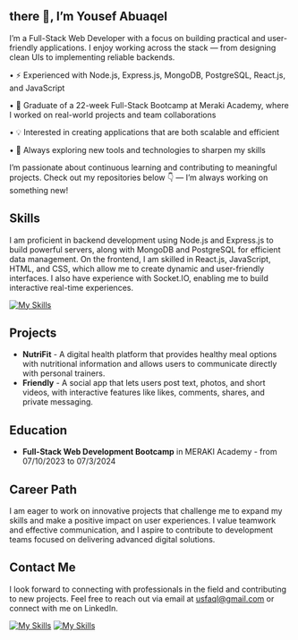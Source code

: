 ## there 👋, I’m Yousef Abuaqel

I’m a Full-Stack Web Developer with a focus on building practical and user-friendly applications.
I enjoy working across the stack — from designing clean UIs to implementing reliable backends.
	
•	⚡ Experienced with Node.js, Express.js, MongoDB, PostgreSQL, React.js, and JavaScript

•	🚀 Graduate of a 22-week Full-Stack Bootcamp at Meraki Academy, where I worked on real-world projects and team collaborations

•	💡 Interested in creating applications that are both scalable and efficient

•	🌱 Always exploring new tools and technologies to sharpen my skills


I’m passionate about continuous learning and contributing to meaningful projects.
Check out my repositories below 👇 — I’m always working on something new!
## Skills

I am proficient in backend development using Node.js and Express.js to build powerful servers, along with MongoDB and PostgreSQL for efficient data management. On the frontend, I am skilled in React.js, JavaScript, HTML, and CSS, which allow me to create dynamic and user-friendly interfaces. I also have experience with Socket.IO, enabling me to build interactive real-time experiences.

[![My Skills](https://skillicons.dev/icons?i=js,react,html,css,nodejs,express,mongodb,postman,git)](https://skills.thijs.gg)

## Projects

- **NutriFit** - A digital health platform that provides healthy meal options with nutritional information and allows users to communicate directly with personal trainers.
- **Friendly** - A social app that lets users post text, photos, and short videos, with interactive features like likes, comments, shares, and private messaging.

## Education

- **Full-Stack Web Development Bootcamp** in MERAKI Academy - from 07/10/2023 to 07/3/2024

## Career Path 

I am eager to work on innovative projects that challenge me to expand my skills and make a positive impact on user experiences. I value teamwork and effective communication, and I aspire to contribute to development teams focused on delivering advanced digital solutions.

## Contact Me

I look forward to connecting with professionals in the field and contributing to new projects. Feel free to reach out via email at  usfaql@gmail.com or connect with me on LinkedIn.

[![My Skills](https://skillicons.dev/icons?i=gmail)](mailto:usfaql@gmail.com)
[![My Skills](https://skillicons.dev/icons?i=linkedin)](https://www.linkedin.com/in/yousefabuaqel/)
